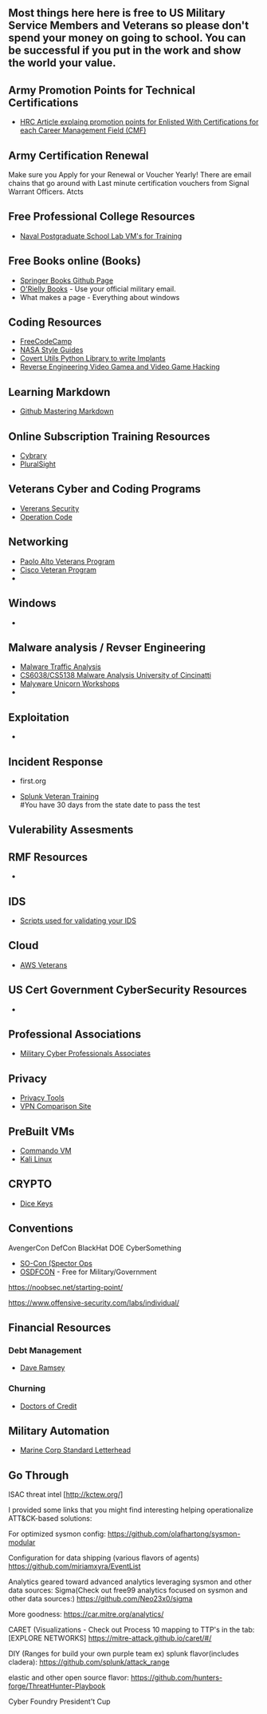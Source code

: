 ## Most things here here is free to US Military Service Members and Veterans so please don't spend your money on going to school. You can be successful if you put in the work and show the world your value.

## Army Promotion Points for Technical Certifications
* [HRC Article explaing promotion points for Enlisted With Certifications for each Career Management Field (CMF)](https://www.hrc.army.mil/content/Technical%20Certification%20Matrixes)

## Army Certification Renewal
Make sure you Apply for your Renewal or Voucher Yearly! There are email chains that go around with Last minute certification vouchers from Signal Warrant Officers.
Atcts


## Free Professional College Resources
* [Naval Postgraduate School Lab VM's for Training](https://nps.edu/web/c3o/labtainer-lab-summary1)

## Free Books online (Books)
* [Springer Books Github Page](https://hnarayanan.github.io/springer-books)  
* [O'Rielly Books](https://www.oreilly.com/) - Use your official military email.
* What makes a page - Everything about windows

## Coding Resources
*  [FreeCodeCamp](https://www.freecodecamp.org)
*  [NASA Style Guides](https://ntrs.nasa.gov/citations/19950022400)
* [Covert Utils Python Library to write Implants](https://github.com/operatorequals/covertutils)
* [Reverse Engineering Video Gamea and Video Game Hacking](https://www.pwnadventure.com)

## Learning Markdown
*  [Github Mastering Markdown](https://guides.github.com/features/mastering-markdown/)

## Online Subscription Training Resources
*  [Cybrary](cybrary.it)
*  [PluralSight](https://app.pluralsight.com/library/)

## Veterans Cyber and Coding Programs
*  [Vererans Security](https://veteransec.com/)
*  [Operation Code](https://operationcode.org/)

## Networking
*  [Paolo Alto Veterans Program](https://live.paloaltonetworks.com/t5/second-watch/ct-p/Veterans_Network)
*  [Cisco Veteran Program](https://blogs.cisco.com/csr/cisco-offers-military-veterans-free-cybersecurity-training)
* 

## Windows
* 

## Malware analysis / Revser Engineering
*  [Malware Traffic Analysis](https://www.malware-traffic-analysis.net/)
*  [CS6038/CS5138 Malware Analysis University of Cincinatti](class.malware.re)
*  [Malyware Unicorn Workshops](malwareunicorn.org)
*

## Exploitation
*

## Incident Response
*  first.org

* [Splunk Veteran Training](https://workplus.splunk.com/veterans)   
#You have 30 days from the state date to pass the test

## Vulerability Assesments

## RMF Resources
*  

## IDS
* [Scripts used for validating your IDS](https://github.com/0xtf/testmynids.org)

## Cloud
* [AWS Veterans](https://aws.amazon.com/education/awseducate/veterans/)

## US Cert Government CyberSecurity Resources
* [](https://niccs.us-cert.gov/about-niccs/featured-stories/cybersecurity-education-and-training-opportunities-veterans)

## Professional Associations
*  [Military Cyber Professionals Associates](https://www.milcyber.org/)

## Privacy 
 * [Privacy Tools](privacytools.io)
 * [VPN Comparison Site](https://thatoneprivacysite.net)
 
 ## PreBuilt VMs
 * [Commando VM](https://www.fireeye.com/blog/threat-research/2019/03/commando-vm-windows-offensive-distribution.html?fbclid=IwAR2JG6oNf1qa8CEPIUJIFDuU7m3_iccOnYipg_7NEhC5T8W3zDmL29Ygk9g)
 * [Kali Linux](https://www.kali.org)
 
 ## CRYPTO
 * [Dice Keys](https://dicekeys.com/?fbclid=IwAR3DDgvFk7eqdmU9rF8ImKESaIs0zq-AeH7_phL88Z4F5KQcjyfkI6lFGrs)

## Conventions

AvengerCon
DefCon
BlackHat
DOE CyberSomething
* [SO-Con (Spector Ops](https://news.specterops.io/announcing-so-con-2020/)
* [OSDFCON](https://www.osdfcon.org/) - Free for Military/Government

https://noobsec.net/starting-point/

https://www.offensive-security.com/labs/individual/

## Financial Resources

### Debt Management
 * [Dave Ramsey](https://www.daveramsey.com)

### Churning 
* [Doctors of Credit](https://www.doctorofcredit.com)

## Military Automation
* [Marine Corp Standard Letterhead](https://marinecoders.github.io/_pages/naval_letter_js_test.html)

## Go Through 

ISAC threat intel
 [http://kctew.org/]
 
I provided some links that you might find interesting helping operationalize ATT&CK-based solutions:
 
For optimized sysmon config:
https://github.com/olafhartong/sysmon-modular
 
Configuration for data shipping (various flavors of agents)
https://github.com/miriamxyra/EventList
 
Analytics geared toward advanced analytics leveraging sysmon and other data sources:
Sigma(Check out free99 analytics focused on sysmon and other data sources:)
https://github.com/Neo23x0/sigma
 
More goodness:
https://car.mitre.org/analytics/
 
CARET (Visualizations - Check out Process 10 mapping to TTP's in the tab: [EXPLORE NETWORKS]
https://mitre-attack.github.io/caret/#/
 
DIY (Ranges for build your own purple team ex)
splunk flavor(includes cladera):
https://github.com/splunk/attack_range
 
elastic and other open source flavor:
https://github.com/hunters-forge/ThreatHunter-Playbook
 
Cyber Foundry
President't Cup
